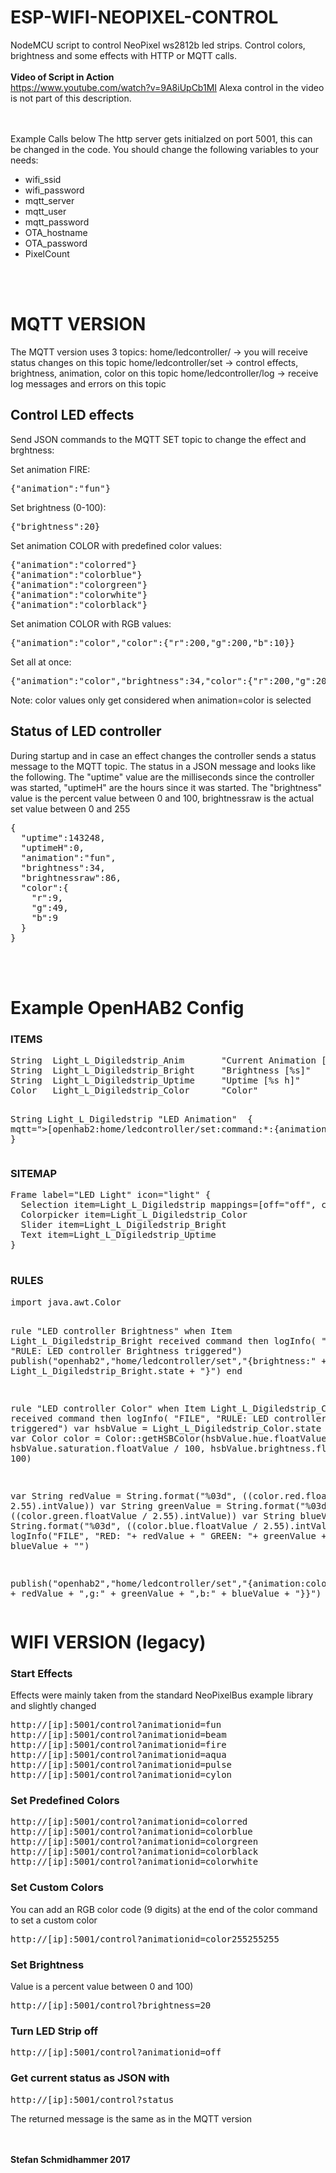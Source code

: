 # ESP-WIFI-NEOPIXEL-CONTROL
NodeMCU script to control NeoPixel ws2812b led strips.
Control colors, brightness and some effects with HTTP or MQTT calls.
<br/><br/>
<strong>Video of Script in Action</strong><br/>https://www.youtube.com/watch?v=9A8iUpCb1MI
Alexa control in the video is not part of this description.

<br/><br/>
Example Calls below</strong>
The http server gets initialzed on port 5001, this can be changed in the code.
You should change the following variables to your needs:
- wifi_ssid
- wifi_password
- mqtt_server
- mqtt_user
- mqtt_password
- OTA_hostname
- OTA_password
- PixelCount





<br/><br/>
<h1>MQTT VERSION</h1>

The MQTT version uses 3 topics:
home/ledcontroller/ -> you will receive status changes on this topic 
home/ledcontroller/set -> control effects, brightness, animation, color on this topic 
home/ledcontroller/log -> receive log messages and errors on this topic 

<h2>Control LED effects</h2>
Send JSON commands to the MQTT SET topic to change the effect and brghtness:

Set animation FIRE:
<pre>{"animation":"fun"}</pre>

Set brightness (0-100):
<pre>{"brightness":20}</pre>

Set animation COLOR with predefined color values:
<pre>{"animation":"colorred"}
{"animation":"colorblue"}
{"animation":"colorgreen"}
{"animation":"colorwhite"}
{"animation":"colorblack"}</pre>

Set animation COLOR with RGB values:
<pre>{"animation":"color","color":{"r":200,"g":200,"b":10}}</pre>

Set all at once:
<pre>{"animation":"color","brightness":34,"color":{"r":200,"g":200,"b":10}}</pre>

Note: color values only get considered when animation=color is selected

<h2>Status of LED controller</h2>
During startup and in case an effect changes the controller sends a status message to the MQTT topic.
The status in a JSON message and looks like the following.
The "uptime" value are the milliseconds since the controller was started, "uptimeH" are the hours since it was started.
The "brightness" value is the percent value between 0 and 100, brightnessraw is the actual set value between 0 and 255
<pre>
{
  "uptime":143248,
  "uptimeH":0,
  "animation":"fun",
  "brightness":34,
  "brightnessraw":86,
  "color":{
    "r":9,
    "g":49,
    "b":9
  }
}
</pre>


<br/><br/>
<h1>Example OpenHAB2 Config</h1>


<h3>ITEMS</h3>
<pre>
String  Light_L_Digiledstrip_Anim       "Current Animation [%s]"        <light>  {mqtt="<[openhab2:home/ledcontroller:state:JSONPATH($.animation)]"}
String  Light_L_Digiledstrip_Bright     "Brightness [%s]"               <dimmablelight>  {mqtt="<[openhab2:home/ledcontroller:state:JSONPATH($.brightness)]"}
String  Light_L_Digiledstrip_Uptime     "Uptime [%s h]"                 <clock>  {mqtt="<[openhab2:home/ledcontroller:state:JSONPATH($.uptimeH)]"}
Color   Light_L_Digiledstrip_Color      "Color"                         <colorwheel>

String  Light_L_Digiledstrip            "LED Animation"                <light> { mqtt=">[openhab2:home/ledcontroller/set:command:*:{animation\\:${command}}]" }
</pre>


<h3>SITEMAP</h3>
<pre>
Frame label="LED Light" icon="light" {
  Selection item=Light_L_Digiledstrip mappings=[off="off", colorblue="Movie", beam="Beam", fun="Party", cylon="Cylon", pulse="Pulse", fire="Fire", aqua="Aqua"]
  Colorpicker item=Light_L_Digiledstrip_Color
  Slider item=Light_L_Digiledstrip_Bright
  Text item=Light_L_Digiledstrip_Uptime
}

</pre>


<h3>RULES</h3>
<pre>
import java.awt.Color

rule "LED controller Brightness"
when
  Item Light_L_Digiledstrip_Bright received command
then
  logInfo( "FILE", "RULE: LED controller Brightness triggered")
  publish("openhab2","home/ledcontroller/set","{brightness:" + Light_L_Digiledstrip_Bright.state + "}")
end

rule "LED controller Color"
when
  Item Light_L_Digiledstrip_Color received command
then
  logInfo( "FILE", "RULE: LED controller Color triggered")
  var hsbValue = Light_L_Digiledstrip_Color.state as HSBType
  var Color color = Color::getHSBColor(hsbValue.hue.floatValue / 360, hsbValue.saturation.floatValue / 100, hsbValue.brightness.floatValue / 100)

  var String redValue   = String.format("%03d", ((color.red.floatValue / 2.55).intValue))
  var String greenValue = String.format("%03d", ((color.green.floatValue / 2.55).intValue))
  var String blueValue  = String.format("%03d", ((color.blue.floatValue / 2.55).intValue))
  logInfo("FILE", "RED: "+ redValue + " GREEN: "+ greenValue +  " BLUE: "+ blueValue + "")

  publish("openhab2","home/ledcontroller/set","{animation:color,color:{r:" + redValue + ",g:" + greenValue + ",b:" + blueValue + "}}")
end
</pre>








<h1>WIFI VERSION (legacy)</h1>

<h3>Start Effects</h3>
Effects were mainly taken from the standard NeoPixelBus example library and slightly changed

<pre>http://[ip]:5001/control?animationid=fun
http://[ip]:5001/control?animationid=beam
http://[ip]:5001/control?animationid=fire
http://[ip]:5001/control?animationid=aqua
http://[ip]:5001/control?animationid=pulse
http://[ip]:5001/control?animationid=cylon</pre>


<h3>Set Predefined Colors</h3>

<pre>http://[ip]:5001/control?animationid=colorred
http://[ip]:5001/control?animationid=colorblue
http://[ip]:5001/control?animationid=colorgreen
http://[ip]:5001/control?animationid=colorblack
http://[ip]:5001/control?animationid=colorwhite</pre>

<h3>Set Custom Colors</h3>
You can add an RGB color code (9 digits) at the end of the color command to set a custom color

<pre>http://[ip]:5001/control?animationid=color255255255</pre>

<h3>Set Brightness</h3>
Value is a percent value between 0 and 100)

<pre>http://[ip]:5001/control?brightness=20</pre>

<h3>Turn LED Strip off</h3>

<pre>http://[ip]:5001/control?animationid=off</pre>

<h3>Get current status as JSON with</h3>

<pre>http://[ip]:5001/control?status</pre>
The returned message is the same as in the MQTT version




<br/><br/>
<strong>Stefan Schmidhammer 2017</strong>

